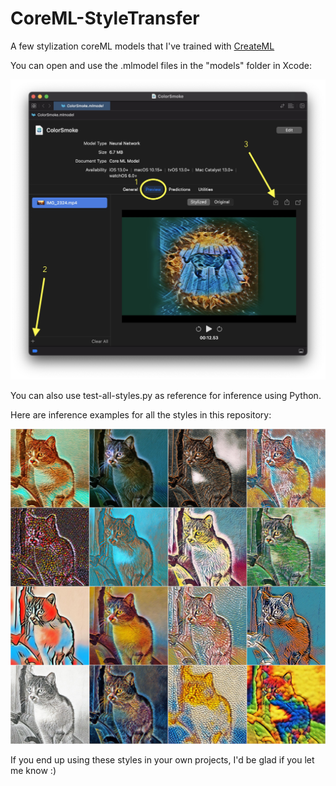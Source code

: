 # CoreML-StyleTransfer

A few stylization coreML models that I've trained with [CreateML](https://developer.apple.com/machine-learning/create-ml/)

You can open and use the .mlmodel files in the "models" folder in Xcode:

![Video and photo inference with Xcode](Video_And_Photo_Inference_With_Xcode.jpg)

You can also use test-all-styles.py as reference for inference using Python.

Here are inference examples for all the styles in this repository:

![All styles](all-styles.jpg)

If you end up using these styles in your own projects, I'd be glad if you let me know :)
